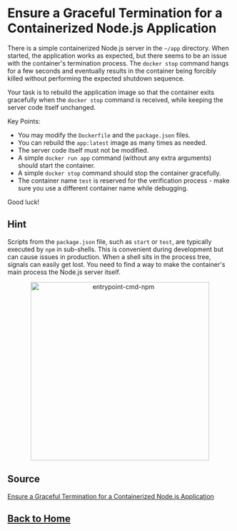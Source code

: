 # **Ensure a Graceful Termination for a Containerized Node.js Application**

There is a simple containerized Node.js server in the ``~/app`` directory. When started, the application works as expected, but there seems to be an issue with the container's termination process. The ``docker stop`` command hangs for a few seconds and eventually results in the container being forcibly killed without performing the expected shutdown sequence.

Your task is to rebuild the application image so that the container exits gracefully when the ``docker stop`` command is received, while keeping the server code itself unchanged.

Key Points:

- You may modify the ``Dockerfile`` and the ``package.json`` files.
- You can rebuild the ``app:latest`` image as many times as needed.
- The server code itself must not be modified.
- A simple ``docker run app`` command (without any extra arguments) should start the container.
- A simple ``docker stop`` command should stop the container gracefully.
- The container name ``test`` is reserved for the verification process - make sure you use a different container name while debugging.

Good luck!

## **Hint**

Scripts from the ``package.json`` file, such as ``start`` or ``test``, are typically executed by ``npm`` in sub-shells. This is convenient during development but can cause issues in production. When a shell sits in the process tree, signals can easily get lost. You need to find a way to make the container's main process the Node.js server itself.

<p align="center"> 
    <img src="https://labs.iximiuz.com/content/files/challenges/graceful-termination-for-nodejs-container/__static__/entrypoint-cmd-npm.png" width="400" alt="entrypoint-cmd-npm" > 
</p>

## **Source**

[Ensure a Graceful Termination for a Containerized Node.js Application](https://labs.iximiuz.com/challenges/graceful-termination-for-nodejs-container)

## **[Back to Home](../../)**